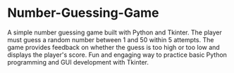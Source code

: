 # Number-Guessing-Game
A simple number guessing game built with Python and Tkinter. The player must guess a random number between 1 and 50 within 5 attempts. The game provides feedback on whether the guess is too high or too low and displays the player's score. Fun and engaging way to practice basic Python programming and GUI development with Tkinter.
